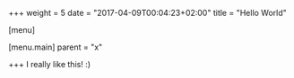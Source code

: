 +++
weight = 5
date = "2017-04-09T00:04:23+02:00"
title = "Hello World"

[menu]

  [menu.main]
    parent = "x"

+++
I really like this! :)
